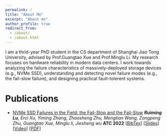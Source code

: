```yaml
---
permalink: /
title: "About Me"
excerpt: "About me"
author_profile: true
redirect_from: 
  - /about/
  - /about.html
---
```

I am a thrid-year PhD student in the CS department of Shanghai Jiao Tong University, advised by Prof.Guangtao Xue and Prof.Minglu Li. My research focuses on hardware reliability in modern data centers. I work towards analyzing the failure characteristics of massively-deployed storage devices (e.g., NVMe SSD), understanding and detecting novel failure modes (e.g., the fail-slow failure), and designing practical fault-tolerent systems.

# Publications

* [NVMe SSD Failures in the Field: the Fail-Stop and the Fail-Slow](https://www.usenix.org/conference/atc22/presentation/lu)
  ***Ruiming Lu**, Erci Xu, Yiming Zhang, Zhaosheng Zhu, Mengtian Wang, Zongpeng Zhu, Guangtao Xue, Minglu li, Jiesheng wu*
  **ATC 2022**	[[BibTex](https://www.usenix.org/biblio/export/bibtex/280680)]	[[Slides](https://www.usenix.org/sites/default/files/conference/protected-files/atc22_slides_lu.pdf)]	[[Video](https://www.youtube.com/watch?v=wDS-CRyTDlA&feature=emb_imp_woyt)]	[[PDF](https://www.usenix.org/system/files/atc22-lu.pdf)]
